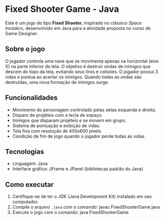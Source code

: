 # Fixed Shooter Game - Java

Este é um jogo do tipo **Fixed Shooter**, inspirado no clássico *Space Invaders*, desenvolvido em Java para a atividade proposta no curso de Game Designer.

## Sobre o jogo

O jogador controla uma nave que se movimenta apenas na horizontal (eixo X) na parte inferior da tela. O objetivo é destruir ondas de inimigos que descem do topo da tela, evitando seus tiros e colisões. O jogador possui 3 vidas e pontua ao acertar os inimigos. Quando todas as ondas são destruídas, uma nova formação de inimigos surge.

## Funcionalidades

- Movimento do personagem controlado pelas setas esquerda e direita.
- Disparo de projéteis com a tecla de espaço.
- Inimigos que disparam projéteis e se movem em grupo.
- Sistema de pontuação e exibição de vidas.
- Tela fixa com resolução de 400x600 pixels.
- Condição de fim de jogo quando o jogador perde todas as vidas.

## Tecnologias

- Linguagem: Java
- Interface gráfica: JFrame e JPanel (bibliotecas padrão do Java)

## Como executar

1. Certifique-se de ter o JDK (Java Development Kit) instalado em seu computador.
2. Compile o arquivo `.java` com o comando: javac FixedShooterGame.java
3. Execute o jogo com o comando: java FixedShooterGame

